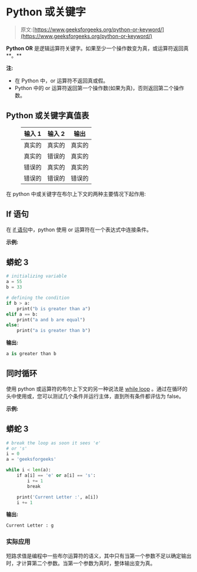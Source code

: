 # Python 或关键字

> 原文:[https://www.geeksforgeeks.org/python-or-keyword/](https://www.geeksforgeeks.org/python-or-keyword/)

**Python OR** 是逻辑运算符关键字。如果至少一个操作数变为真，或运算符返回真**。**

**注:**

*   在 Python 中，or 运算符不返回真或假。
*   Python 中的 or 运算符返回第一个操作数(如果为真)，否则返回第二个操作数。

## Python 或关键字真值表

<figure class="table">

| **输入 1** | **输入 2** | **输出** |
| --- | --- | --- |
| 真实的 | 真实的 | 真实的 |
| 真实的 | 错误的 | 真实的 |
| 错误的 | 真实的 | 真实的 |
| 错误的 | 错误的 | 错误的 |

</figure>

在 python 中或关键字在布尔上下文的两种主要情况下起作用:

## **If 语句**

在 [if 语句](https://www.geeksforgeeks.org/python-if-else/)中，python 使用 or 运算符在一个表达式中连接条件。

**示例:**

## 蟒蛇 3

```py
# initializing variable
a = 55
b = 33

# defining the condition
if b > a:
    print("b is greater than a")
elif a == b:
    print("a and b are equal")
else:
    print("a is greater than b")
```

**输出:**

```py
a is greater than b
```

## **同时循环**

使用 python 或运算符的布尔上下文的另一种说法是 [while loop](https://www.geeksforgeeks.org/python-while-loop/) 。通过在循环的头中使用或，您可以测试几个条件并运行主体，直到所有条件都评估为 false。

**示例:**

## 蟒蛇 3

```py
# break the loop as soon it sees 'e'
# or 's'
i = 0
a = 'geeksforgeeks'

while i < len(a):
    if a[i] == 'e' or a[i] == 's':
        i += 1
        break

    print('Current Letter :', a[i])
    i += 1
```

**输出:**

```py
Current Letter : g
```

### **实际应用**

短路求值是编程中一些布尔运算符的语义，其中只有当第一个参数不足以确定输出时，才计算第二个参数。当第一个参数为真时，整体输出变为真。